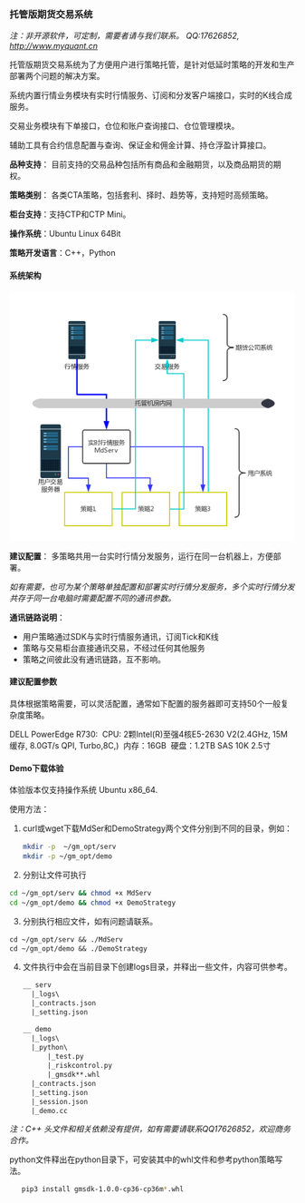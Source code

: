 ### 托管版期货交易系统

*注：非开源软件，可定制，需要者请与我们联系。 QQ:17626852, http://www.myquant.cn*

托管版期货交易系统为了方便用户进行策略托管，是针对低延时策略的开发和生产部署两个问题的解决方案。

系统内置行情业务模块有实时行情服务、订阅和分发客户端接口，实时的K线合成服务。

交易业务模块有下单接口，仓位和账户查询接口、仓位管理模块。

辅助工具有合约信息配置与查询、保证金和佣金计算、持仓浮盈计算接口。

**品种支持**： 目前支持的交易品种包括所有商品和金融期货，以及商品期货的期权。

**策略类别**： 各类CTA策略，包括套利、择时、趋势等，支持短时高频策略。

**柜台支持**：支持CTP和CTP Mini。

**操作系统**：Ubuntu Linux 64Bit

**策略开发语言**：C++，Python



#### 系统架构

![](architecture.png)

**建议配置**： 多策略共用一台实时行情分发服务，运行在同一台机器上，方便部署。

​		    *如有需要，也可为某个策略单独配置和部署实时行情分发服务，多个实时行情分发共存于同一台电脑时需要配置不同的通讯参数。*

**通讯链路说明**：

- 用户策略通过SDK与实时行情服务通讯，订阅Tick和K线
- 策略与交易柜台直接通讯交易，不经过任何其他服务
- 策略之间彼此没有通讯链路，互不影响。



#### 建议配置参数

具体根据策略需要，可以灵活配置，通常如下配置的服务器即可支持50个一般复杂度策略。

DELL PowerEdge R730:
​    CPU:   2颗Intel(R)至强4核E5-2630 V2(2.4GHz, 15M 缓存, 8.0GT/s QPI, Turbo,8C,)
​    内存：16GB 
​    硬盘：1.2TB SAS 10K 2.5寸

#### Demo下载体验

体验版本仅支持操作系统 Ubuntu x86_64.

使用方法：

1. curl或wget下载MdSer和DemoStrategy两个文件分别到不同的目录，例如：

   ```bash
   mkdir -p  ~/gm_opt/serv
   mkdir -p ~/gm_opt/demo
   ```

2.  分别让文件可执行

   ```bash
   cd ~/gm_opt/serv && chmod +x MdServ
   cd ~/gm_opt/demo && chmod +x DemoStrategy
   ```

3.  分别执行相应文件，如有问题请联系。

   ```
   cd ~/gm_opt/serv && ./MdServ
   cd ~/gm_opt/demo && ./DemoStrategy
   ```

4. 文件执行中会在当前目录下创建logs目录，并释出一些文件，内容可供参考。

   ```
   __ serv
     |_logs\
     |_contracts.json
     |_setting.json
   ```

   ```
   __ demo
     |_logs\
     |_python\
         |_test.py
         |_riskcontrol.py
         |_gmsdk**.whl
     |_contracts.json
     |_setting.json
     |_session.json
     |_demo.cc
   ```



*注：C++ 头文件和相关依赖没有提供，如有需要请联系QQ17626852，欢迎商务合作。*

python文件释出在python目录下，可安装其中的whl文件和参考python策略写法。

```bash
   pip3 install gmsdk-1.0.0-cp36-cp36m*.whl
```

